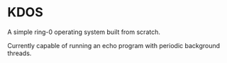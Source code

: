 KDOS
==========

A simple ring-0 operating system built from scratch.

Currently capable of running an echo program with periodic background threads.
